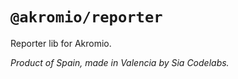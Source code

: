 # `@akromio/reporter`

Reporter lib for Akromio.

*Product of Spain, made in Valencia by Sia Codelabs.*